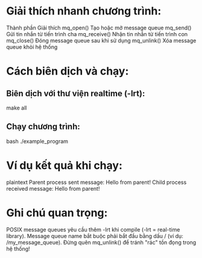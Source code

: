 # Giải thích nhanh chương trình:

Thành phần	    Giải thích
mq_open()	    Tạo hoặc mở message queue
mq_send()	    Gửi tin nhắn từ tiến trình cha
mq_receive()	Nhận tin nhắn từ tiến trình con
mq_close()	    Đóng message queue sau khi sử dụng
mq_unlink()	    Xóa message queue khỏi hệ thống

# Cách biên dịch và chạy:
## Biên dịch với thư viện realtime (-lrt):
make all
## Chạy chương trình:
bash
./example_program

# Ví dụ kết quả khi chạy:
plaintext
Parent process sent message: Hello from parent!
Child process received message: Hello from parent!

# Ghi chú quan trọng:
POSIX message queues yêu cầu thêm -lrt khi compile (-lrt = real-time library).
Message queue name bắt buộc phải bắt đầu bằng dấu / (ví dụ: /my_message_queue).
Đừng quên mq_unlink() để tránh "rác" tồn đọng trong hệ thống!